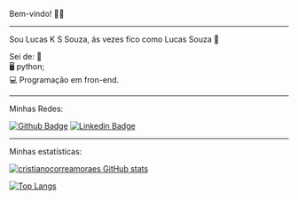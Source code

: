 Bem-vindo! 🙋‍♂️

<hr>

Sou Lucas K S Souza, ás vezes fico como Lucas Souza 🙂

Sei de: 🧐 <br>
🖥️ python; <br>
💻 Programação em fron-end. <br>

 <hr>
 
Minhas Redes:

[![Github Badge](https://img.shields.io/badge/-Github-000?style=flat-square&logo=Github&logoColor=white&link=https://github.com/ls1w)](https://github.com/ls1w)
[![Linkedin Badge](https://img.shields.io/badge/-LinkedIn-blue?style=flat-square&logo=Linkedin&logoColor=white&link=https://www.linkedin.com/in/lucas-kss-souza-program/)](https://www.linkedin.com/in/lucas-kss-souza-program/)

<hr>

Minhas estatísticas:

[![cristianocorreamoraes GitHub stats](https://github-readme-stats.vercel.app/api?username=ls1w)](https://github.com/ls1w/github-readme-stats)

[![Top Langs](https://github-readme-stats.vercel.app/api/top-langs/?username=ls1w&layout=compact)](https://github.com/ls1w/github-readme-stats)
